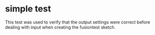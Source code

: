 # simple test

This test was used to verify that the output settings were correct 
before dealing with input when creating the fusiontest sketch.
